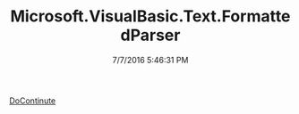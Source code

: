 ﻿---
title: Microsoft.VisualBasic.Text.FormattedParser
date: 7/7/2016 5:46:31 PM
---

[DoContinute](T-Microsoft.VisualBasic.Text.FormattedParser.DoContinute.html)
